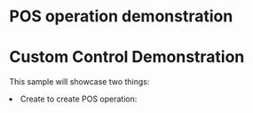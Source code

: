 # POS operation demonstration
# Custom Control Demonstration<br/>

This sample will showcase two things:<br/>

<li>Create to create POS operation:</li>
   

